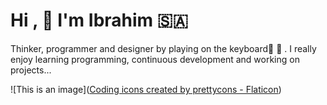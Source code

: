 # Hi ,  :hugs: I'm Ibrahim :saudi_arabia: 
Thinker, programmer and designer by playing on the keyboard:musical_score:    :musical_keyboard: . 
I really enjoy learning programming, continuous development and working on projects...


![This is an image](<a href="https://www.flaticon.com/free-icons/coding" title="coding icons">Coding icons created by prettycons - Flaticon</a>)






















